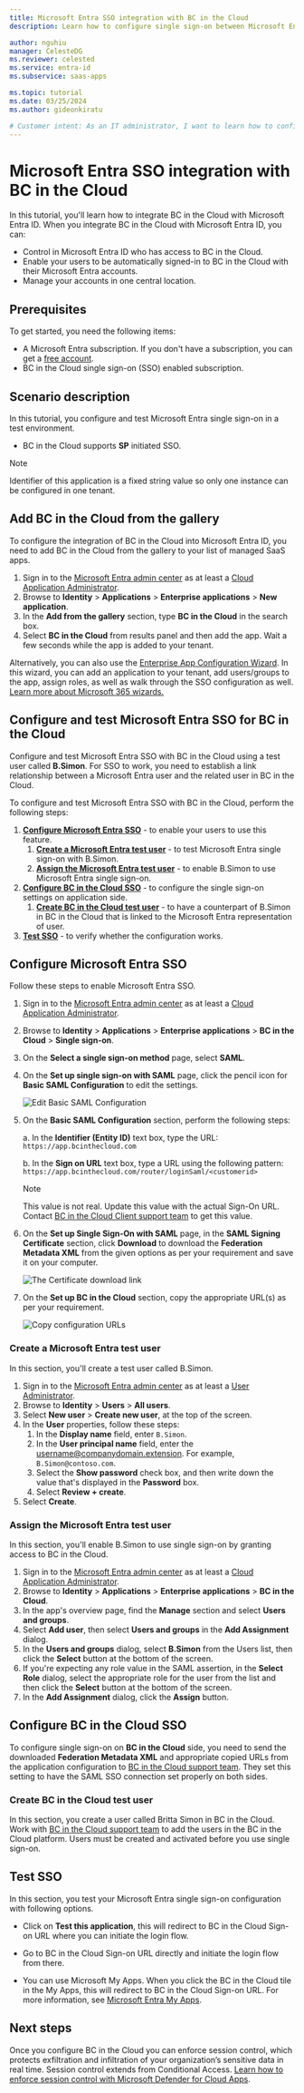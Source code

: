 ```yaml
---
title: Microsoft Entra SSO integration with BC in the Cloud
description: Learn how to configure single sign-on between Microsoft Entra ID and BC in the Cloud.

author: nguhiu
manager: CelesteDG
ms.reviewer: celested
ms.service: entra-id
ms.subservice: saas-apps

ms.topic: tutorial
ms.date: 03/25/2024
ms.author: gideonkiratu

# Customer intent: As an IT administrator, I want to learn how to configure single sign-on between Microsoft Entra ID and BC in the Cloud so that I can control who has access to BC in the Cloud, enable automatic sign-in with Microsoft Entra accounts, and manage my accounts in one central location.
---
```

# Microsoft Entra SSO integration with BC in the Cloud

In this tutorial, you'll learn how to integrate BC in the Cloud with Microsoft Entra ID. When you integrate BC in the Cloud with Microsoft Entra ID, you can:

* Control in Microsoft Entra ID who has access to BC in the Cloud.
* Enable your users to be automatically signed-in to BC in the Cloud with their Microsoft Entra accounts.
* Manage your accounts in one central location.

## Prerequisites

To get started, you need the following items:

* A Microsoft Entra subscription. If you don't have a subscription, you can get a [free account](https://azure.microsoft.com/free/).
* BC in the Cloud single sign-on (SSO) enabled subscription.

## Scenario description

In this tutorial, you configure and test Microsoft Entra single sign-on in a test environment.

* BC in the Cloud supports **SP** initiated SSO.

> [!NOTE]
> Identifier of this application is a fixed string value so only one instance can be configured in one tenant.

## Add BC in the Cloud from the gallery

To configure the integration of BC in the Cloud into Microsoft Entra ID, you need to add BC in the Cloud from the gallery to your list of managed SaaS apps.

1. Sign in to the [Microsoft Entra admin center](https://entra.microsoft.com) as at least a [Cloud Application Administrator](~/identity/role-based-access-control/permissions-reference.md#cloud-application-administrator).
1. Browse to **Identity** > **Applications** > **Enterprise applications** > **New application**.
1. In the **Add from the gallery** section, type **BC in the Cloud** in the search box.
1. Select **BC in the Cloud** from results panel and then add the app. Wait a few seconds while the app is added to your tenant.

 Alternatively, you can also use the [Enterprise App Configuration Wizard](https://portal.office.com/AdminPortal/home?Q=Docs#/azureadappintegration). In this wizard, you can add an application to your tenant, add users/groups to the app, assign roles, as well as walk through the SSO configuration as well. [Learn more about Microsoft 365 wizards.](/microsoft-365/admin/misc/azure-ad-setup-guides)

<a name='configure-and-test-azure-ad-sso-for-bc-in-the-cloud'></a>

## Configure and test Microsoft Entra SSO for BC in the Cloud

Configure and test Microsoft Entra SSO with BC in the Cloud using a test user called **B.Simon**. For SSO to work, you need to establish a link relationship between a Microsoft Entra user and the related user in BC in the Cloud.

To configure and test Microsoft Entra SSO with BC in the Cloud, perform the following steps:

1. **[Configure Microsoft Entra SSO](#configure-azure-ad-sso)** - to enable your users to use this feature.
    1. **[Create a Microsoft Entra test user](#create-an-azure-ad-test-user)** - to test Microsoft Entra single sign-on with B.Simon.
    1. **[Assign the Microsoft Entra test user](#assign-the-azure-ad-test-user)** - to enable B.Simon to use Microsoft Entra single sign-on.
1. **[Configure BC in the Cloud SSO](#configure-bc-in-the-cloud-sso)** - to configure the single sign-on settings on application side.
    1. **[Create BC in the Cloud test user](#create-bc-in-the-cloud-test-user)** - to have a counterpart of B.Simon in BC in the Cloud that is linked to the Microsoft Entra representation of user.
1. **[Test SSO](#test-sso)** - to verify whether the configuration works.

<a name='configure-azure-ad-sso'></a>

## Configure Microsoft Entra SSO

Follow these steps to enable Microsoft Entra SSO.

1. Sign in to the [Microsoft Entra admin center](https://entra.microsoft.com) as at least a [Cloud Application Administrator](~/identity/role-based-access-control/permissions-reference.md#cloud-application-administrator).
1. Browse to **Identity** > **Applications** > **Enterprise applications** > **BC in the Cloud** > **Single sign-on**.
1. On the **Select a single sign-on method** page, select **SAML**.
1. On the **Set up single sign-on with SAML** page, click the pencil icon for **Basic SAML Configuration** to edit the settings.

   ![Edit Basic SAML Configuration](common/edit-urls.png)

1. On the **Basic SAML Configuration** section, perform the following steps:

    a. In the **Identifier (Entity ID)** text box, type the URL:
    `https://app.bcinthecloud.com`

    b. In the **Sign on URL** text box, type a URL using the following pattern:
    `https://app.bcinthecloud.com/router/loginSaml/<customerid>`

    > [!NOTE]
    > This value is not real. Update this value with the actual Sign-On URL. Contact [BC in the Cloud Client support team](https://www.bcinthecloud.com/supportcenter/) to get this value.

1. On the **Set up Single Sign-On with SAML** page, in the **SAML Signing Certificate** section, click **Download** to download the **Federation Metadata XML** from the given options as per your requirement and save it on your computer.

    ![The Certificate download link](common/metadataxml.png)

1. On the **Set up BC in the Cloud** section, copy the appropriate URL(s) as per your requirement.

    ![Copy configuration URLs](common/copy-configuration-urls.png)

<a name='create-an-azure-ad-test-user'></a>

### Create a Microsoft Entra test user

In this section, you'll create a test user called B.Simon.

1. Sign in to the [Microsoft Entra admin center](https://entra.microsoft.com) as at least a [User Administrator](~/identity/role-based-access-control/permissions-reference.md#user-administrator).
1. Browse to **Identity** > **Users** > **All users**.
1. Select **New user** > **Create new user**, at the top of the screen.
1. In the **User** properties, follow these steps:
   1. In the **Display name** field, enter `B.Simon`.  
   1. In the **User principal name** field, enter the username@companydomain.extension. For example, `B.Simon@contoso.com`.
   1. Select the **Show password** check box, and then write down the value that's displayed in the **Password** box.
   1. Select **Review + create**.
1. Select **Create**.

<a name='assign-the-azure-ad-test-user'></a>

### Assign the Microsoft Entra test user

In this section, you'll enable B.Simon to use single sign-on by granting access to BC in the Cloud.

1. Sign in to the [Microsoft Entra admin center](https://entra.microsoft.com) as at least a [Cloud Application Administrator](~/identity/role-based-access-control/permissions-reference.md#cloud-application-administrator).
1. Browse to **Identity** > **Applications** > **Enterprise applications** > **BC in the Cloud**.
1. In the app's overview page, find the **Manage** section and select **Users and groups**.
1. Select **Add user**, then select **Users and groups** in the **Add Assignment** dialog.
1. In the **Users and groups** dialog, select **B.Simon** from the Users list, then click the **Select** button at the bottom of the screen.
1. If you're expecting any role value in the SAML assertion, in the **Select Role** dialog, select the appropriate role for the user from the list and then click the **Select** button at the bottom of the screen.
1. In the **Add Assignment** dialog, click the **Assign** button.

## Configure BC in the Cloud SSO

To configure single sign-on on **BC in the Cloud** side, you need to send the downloaded **Federation Metadata XML** and appropriate copied URLs from the application configuration to [BC in the Cloud support team](https://www.bcinthecloud.com/supportcenter/). They set this setting to have the SAML SSO connection set properly on both sides.

### Create BC in the Cloud test user

In this section, you create a user called Britta Simon in BC in the Cloud. Work with [BC in the Cloud support team](https://www.bcinthecloud.com/supportcenter/) to add the users in the BC in the Cloud platform. Users must be created and activated before you use single sign-on.

## Test SSO

In this section, you test your Microsoft Entra single sign-on configuration with following options. 

* Click on **Test this application**, this will redirect to BC in the Cloud Sign-on URL where you can initiate the login flow. 

* Go to BC in the Cloud Sign-on URL directly and initiate the login flow from there.

* You can use Microsoft My Apps. When you click the BC in the Cloud tile in the My Apps, this will redirect to BC in the Cloud Sign-on URL. For more information, see [Microsoft Entra My Apps](/azure/active-directory/manage-apps/end-user-experiences#azure-ad-my-apps).

## Next steps

Once you configure BC in the Cloud you can enforce session control, which protects exfiltration and infiltration of your organization’s sensitive data in real time. Session control extends from Conditional Access. [Learn how to enforce session control with Microsoft Defender for Cloud Apps](/cloud-app-security/proxy-deployment-aad).
